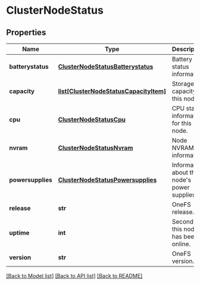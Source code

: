 # ClusterNodeStatus

## Properties
Name | Type | Description | Notes
------------ | ------------- | ------------- | -------------
**batterystatus** | [**ClusterNodeStatusBatterystatus**](ClusterNodeStatusBatterystatus.md) | Battery status information. | [optional] 
**capacity** | [**list[ClusterNodeStatusCapacityItem]**](ClusterNodeStatusCapacityItem.md) | Storage capacity of this node. | [optional] 
**cpu** | [**ClusterNodeStatusCpu**](ClusterNodeStatusCpu.md) | CPU status information for this node. | [optional] 
**nvram** | [**ClusterNodeStatusNvram**](ClusterNodeStatusNvram.md) | Node NVRAM information. | [optional] 
**powersupplies** | [**ClusterNodeStatusPowersupplies**](ClusterNodeStatusPowersupplies.md) | Information about this node&#39;s power supplies. | [optional] 
**release** | **str** | OneFS release. | [optional] 
**uptime** | **int** | Seconds this node has been online. | [optional] 
**version** | **str** | OneFS version. | [optional] 

[[Back to Model list]](../README.md#documentation-for-models) [[Back to API list]](../README.md#documentation-for-api-endpoints) [[Back to README]](../README.md)


